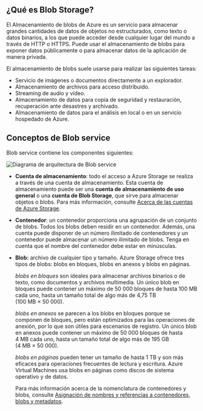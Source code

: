## <a name="what-is-blob-storage"></a>¿Qué es Blob Storage?
El Almacenamiento de blobs de Azure es un servicio para almacenar grandes cantidades de datos de objetos no estructurados, como texto o datos binarios, a los que puede acceder desde cualquier lugar del mundo a través de HTTP o HTTPS. Puede usar el almacenamiento de blobs para exponer datos públicamente o para almacenar datos de la aplicación de manera privada.

El almacenamiento de blobs suele usarse para realizar las siguientes tareas:

* Servicio de imágenes o documentos directamente a un explorador.
* Almacenamiento de archivos para acceso distribuido.
* Streaming de audio y vídeo.
* Almacenamiento de datos para copia de seguridad y restauración, recuperación ante desastres y archivado.
* Almacenamiento de datos para el análisis en local o en un servicio hospedado de Azure.

## <a name="blob-service-concepts"></a>Conceptos de Blob service
Blob service contiene los componentes siguientes:

![Diagrama de arquitectura de Blob service](./media/storage-blob-concepts-include/blob1.png)

* **Cuenta de almacenamiento**: todo el acceso a Azure Storage se realiza a través de una cuenta de almacenamiento. Esta cuenta de almacenamiento puede ser una **cuenta de almacenamiento de uso general** o una **cuenta de Blob Storage**, que sirve para almacenar objetos o blobs. Para más información, consulte [Acerca de las cuentas de Azure Storage](../articles/storage/common/storage-create-storage-account.md).
* **Contenedor**: un contenedor proporciona una agrupación de un conjunto de blobs. Todos los blobs deben residir en un contenedor. Además, una cuenta puede disponer de un número ilimitado de contenedores y un contenedor puede almacenar un número ilimitado de blobs. Tenga en cuenta que el nombre del contenedor debe estar en minúsculas.
* **Blob:** archivo de cualquier tipo y tamaño. Azure Storage ofrece tres tipos de blobs: blobs en bloques, blobs en anexos y blobs en páginas.
  
    *blobs en bloques* son ideales para almacenar archivos binarios o de texto, como documentos y archivos multimedia. Un único blob en bloques puede contener un máximo de 50 000 bloques de hasta 100 MB cada uno, hasta un tamaño total de algo más de 4,75 TB (100 MB × 50 000). 

    *blobs en anexos* se parecen a los blobs en bloques porque se componen de bloques, pero están optimizados para las operaciones de anexión, por lo que son útiles para escenarios de registro. Un único blob en anexos puede contener un máximo de 50 000 bloques de hasta 4 MB cada uno, hasta un tamaño total de algo más de 195 GB (4 MB × 50 000).
  
    *blobs en páginas* pueden tener un tamaño de hasta 1 TB y son más eficaces para operaciones frecuentes de lectura y escritura. Azure Virtual Machines usa blobs en páginas como discos de sistema operativo y de datos.
  
    Para más información acerca de la nomenclatura de contenedores y blobs, consulte [Asignación de nombres y referencias a contenedores, blobs y metadatos](/rest/api/storageservices/Naming-and-Referencing-Containers--Blobs--and-Metadata).


